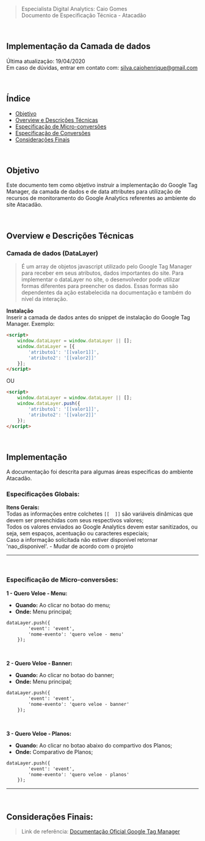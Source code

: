 > Especialista Digital Analytics: Caio Gomes<br />
> Documento de Especificação Técnica - Atacadão

<br />

## Implementação da Camada de dados
Última atualização: 19/04/2020<br />
Em caso de dúvidas, entrar em contato com: [silva.caiohenrique@gmail.com](mailto:silva.caiohenrique@gmail.com)

<br />

## Índice
- [Objetivo](#objetivo)
- [Overview e Descrições Técnicas](#overview-e-descrições-técnicas)
- [Especificação de Micro-conversões](#especificação-de-micro-conversões)
- [Especificação de Conversões](#especificação-de-conversões)
- [Considerações Finais](#considerações-finais)

<br />

## Objetivo
Este documento tem como objetivo instruir a implementação do Google Tag Manager, da camada de dados e de data attributes para utilização de recursos de monitoramento do Google Analytics referentes ao ambiente do site Atacadão.

<br />

## Overview e Descrições Técnicas



### Camada de dados (DataLayer)

> É um array de objetos javascript utilizado pelo Google Tag Manager para receber em seus atributos, dados importantes do site.
Para implementar o dataLayer no site, o desenvolvedor pode utilizar formas diferentes para preencher os dados. Essas formas são dependentes da ação estabelecida na documentação e também do nível da interação.

**Instalação**<br />
Inserir a camada de dados antes do snippet de instalação do Google Tag Manager. Exemplo:

```html
<script>
	window.dataLayer = window.dataLayer || [];
	window.dataLayer = [{
		'atributo1': '[[valor1]]',
		'atributo2': '[[valor2]]'
	}];
</script>
```

OU

```html
<script>
	window.dataLayer = window.dataLayer || [];
	window.dataLayer.push({
		'atributo1': '[[valor1]]',
		'atributo2': '[[valor2]]'
	});
</script>
```

<br />	 	

## Implementação

A documentação foi descrita para algumas áreas especificas do ambiente Atacadão.


### Especificações Globais:

**Itens Gerais:**<br />
Todas as informações entre colchetes `[[  ]]` são variáveis dinâmicas que devem ser preenchidas com seus respectivos valores; <br />
Todos os valores enviados ao Google Analytics devem estar sanitizados, ou seja, sem espaços, acentuação ou caracteres especiais; <br />
Caso a informação solicitada não estiver disponível retornar 'nao_disponivel'. - Mudar de acordo com o projeto

---

<br />

### Especificação de Micro-conversões:


**1 - Quero Veloe - Menu:**<br />

- **Quando:** Ao clicar no botao do menu;
- **Onde:** Menu principal;

```html
dataLayer.push({
		'event': 'event',
		'nome-evento': 'quero veloe - menu'
	});
```

<br />


**2 - Quero Veloe - Banner:**<br />

- **Quando:** Ao clicar no botao do banner;
- **Onde:** Menu principal;

```html
dataLayer.push({
		'event': 'event',
		'nome-evento': 'quero veloe - banner'
	});
```

<br />


**3 - Quero Veloe - Planos:**<br />

- **Quando:** Ao clicar no botao abaixo do compartivo dos Planos;
- **Onde:** Comparativo de Planos;

```html
dataLayer.push({
		'event': 'event',
		'nome-evento': 'quero veloe - planos'
	});
```


---

<br />

## Considerações Finais:

> Link de referência: [Documentação Oficial Google Tag Manager](https://developers.google.com/tag-manager/quickstart)
